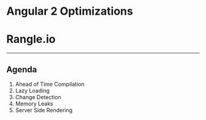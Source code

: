 # Angular 2 Optimizations

# Rangle.io

---

## Agenda

1. Ahead of Time Compilation
1. Lazy Loading
1. Change Detection
1. Memory Leaks
1. Server Side Rendering

